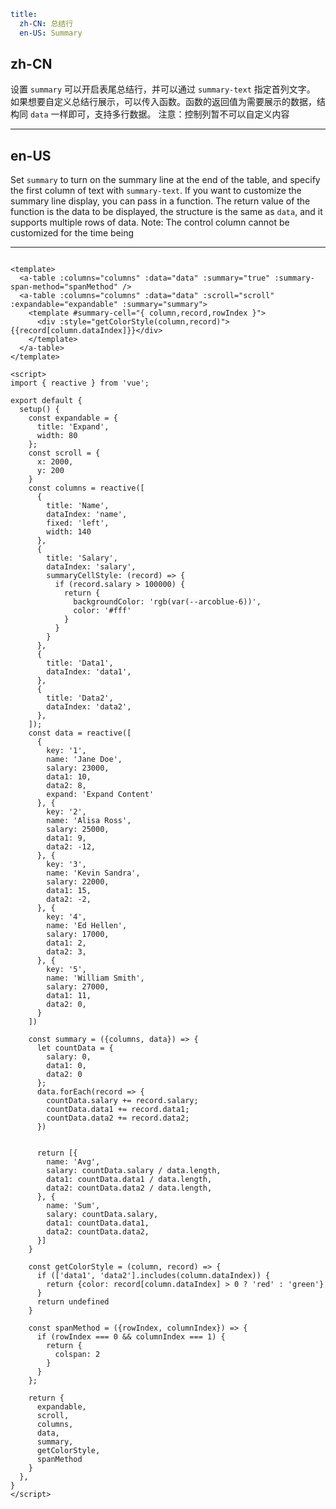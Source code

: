 ```yaml
title:
  zh-CN: 总结行
  en-US: Summary
```

## zh-CN

设置 `summary` 可以开启表尾总结行，并可以通过 `summary-text` 指定首列文字。
如果想要自定义总结行展示，可以传入函数。函数的返回值为需要展示的数据，结构同 `data` 一样即可，支持多行数据。
注意：控制列暂不可以自定义内容

---

## en-US

Set `summary` to turn on the summary line at the end of the table, and specify the first column of text
with `summary-text`. If you want to customize the summary line display, you can pass in a function. The return value of
the function is the data to be displayed, the structure is the same as `data`, and it supports multiple rows of data.
Note: The control column cannot be customized for the time being

---

```vue

<template>
  <a-table :columns="columns" :data="data" :summary="true" :summary-span-method="spanMethod" />
  <a-table :columns="columns" :data="data" :scroll="scroll" :expandable="expandable" :summary="summary">
    <template #summary-cell="{ column,record,rowIndex }">
      <div :style="getColorStyle(column,record)">{{record[column.dataIndex]}}</div>
    </template>
  </a-table>
</template>

<script>
import { reactive } from 'vue';

export default {
  setup() {
    const expandable = {
      title: 'Expand',
      width: 80
    };
    const scroll = {
      x: 2000,
      y: 200
    }
    const columns = reactive([
      {
        title: 'Name',
        dataIndex: 'name',
        fixed: 'left',
        width: 140
      },
      {
        title: 'Salary',
        dataIndex: 'salary',
        summaryCellStyle: (record) => {
          if (record.salary > 100000) {
            return {
              backgroundColor: 'rgb(var(--arcoblue-6))',
              color: '#fff'
            }
          }
        }
      },
      {
        title: 'Data1',
        dataIndex: 'data1',
      },
      {
        title: 'Data2',
        dataIndex: 'data2',
      },
    ]);
    const data = reactive([
      {
        key: '1',
        name: 'Jane Doe',
        salary: 23000,
        data1: 10,
        data2: 8,
        expand: 'Expand Content'
      }, {
        key: '2',
        name: 'Alisa Ross',
        salary: 25000,
        data1: 9,
        data2: -12,
      }, {
        key: '3',
        name: 'Kevin Sandra',
        salary: 22000,
        data1: 15,
        data2: -2,
      }, {
        key: '4',
        name: 'Ed Hellen',
        salary: 17000,
        data1: 2,
        data2: 3,
      }, {
        key: '5',
        name: 'William Smith',
        salary: 27000,
        data1: 11,
        data2: 0,
      }
    ])

    const summary = ({columns, data}) => {
      let countData = {
        salary: 0,
        data1: 0,
        data2: 0
      };
      data.forEach(record => {
        countData.salary += record.salary;
        countData.data1 += record.data1;
        countData.data2 += record.data2;
      })


      return [{
        name: 'Avg',
        salary: countData.salary / data.length,
        data1: countData.data1 / data.length,
        data2: countData.data2 / data.length,
      }, {
        name: 'Sum',
        salary: countData.salary,
        data1: countData.data1,
        data2: countData.data2,
      }]
    }

    const getColorStyle = (column, record) => {
      if (['data1', 'data2'].includes(column.dataIndex)) {
        return {color: record[column.dataIndex] > 0 ? 'red' : 'green'}
      }
      return undefined
    }

    const spanMethod = ({rowIndex, columnIndex}) => {
      if (rowIndex === 0 && columnIndex === 1) {
        return {
          colspan: 2
        }
      }
    };

    return {
      expandable,
      scroll,
      columns,
      data,
      summary,
      getColorStyle,
      spanMethod
    }
  },
}
</script>
```
